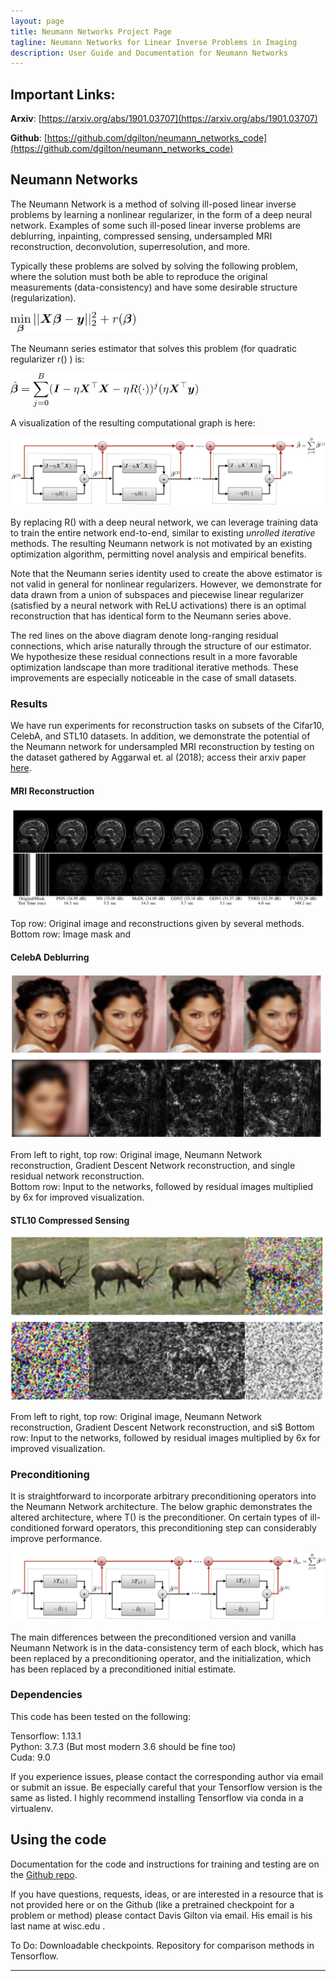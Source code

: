 ```yaml
---
layout: page
title: Neumann Networks Project Page
tagline: Neumann Networks for Linear Inverse Problems in Imaging
description: User Guide and Documentation for Neumann Networks
---
```


## Important Links:

**Arxiv**: [https://arxiv.org/abs/1901.03707](https://arxiv.org/abs/1901.03707)  

**Github**: [https://github.com/dgilton/neumann_networks_code](https://github.com/dgilton/neumann_networks_code)

## Neumann Networks
The Neumann Network is a method of solving ill-posed linear inverse
problems by learning a nonlinear regularizer, in the form of a deep
neural network. Examples of some such ill-posed linear inverse problems are 
deblurring, inpainting, compressed sensing, undersampled MRI reconstruction, 
deconvolution, superresolution, and more.

Typically these problems are solved by solving the following problem, 
where the solution must both be able to reproduce the original measurements 
(data-consistency) and have some desirable structure (regularization).

<img src="images/optimization_problem.png" width="200">

The Neumann series estimator that solves this problem (for quadratic regularizer r() ) is:  

<img src="images/neumann_estimator.png" width="300">

A visualization of the resulting computational graph is here:  

![Neumann Network](images/netfig_nn.png)  

By replacing R() with a deep neural network, we can leverage training data to train the entire network 
end-to-end, similar to existing *unrolled iterative* methods. The resulting Neumann network is not 
motivated by an existing optimization algorithm, permitting novel analysis and empirical benefits.  

Note that the Neumann series identity used to create the above estimator is not valid in general for 
nonlinear regularizers. However, we demonstrate for data drawn from a union of subspaces and piecewise linear 
regularizer (satisfied by a neural network with ReLU activations) there is an optimal reconstruction 
that has identical form to the Neumann series above.  

The red lines on the above diagram denote long-ranging residual connections, which arise naturally through the 
structure of our estimator. We hypothesize these residual connections result in a more favorable
optimization landscape than more traditional iterative methods. These improvements are especially noticeable 
in the case of small datasets.

### Results

We have run experiments for reconstruction tasks on subsets of the Cifar10, CelebA, and STL10 datasets. In 
addition, we demonstrate the potential of the Neumann network for undersampled MRI reconstruction 
by testing on the dataset gathered by Aggarwal et. al (2018); access their arxiv paper 
[here](https://arxiv.org/abs/1712.02862).  

#### MRI Reconstruction

![MRI Results](images/mri_results.png)  

Top row: Original image and reconstructions given by several methods.
Bottom row: Image mask and 

#### CelebA Deblurring

<img src="images/celeba_deblur.png" width="500">  

From left to right, top row: Original image, Neumann Network reconstruction, Gradient Descent Network reconstruction, and single residual network reconstruction.  
Bottom row: Input to the networks, followed by residual images multiplied by 6x for improved visualization.

#### STL10 Compressed Sensing

<img src="images/stl10_cs.png" width="500">  

From left to right, top row: Original image, Neumann Network reconstruction, Gradient Descent Network reconstruction, and si$
Bottom row: Input to the networks, followed by residual images multiplied by 6x for improved visualization.

### Preconditioning
It is straightforward to incorporate arbitrary preconditioning operators
into the Neumann Network architecture. The below graphic demonstrates
the altered architecture, where T() is the preconditioner. On certain 
types of ill-conditioned forward operators, this preconditioning step can 
considerably improve performance. 

![Preconditioned Network](images/netfig_pnn.png)  

The main differences between the preconditioned version and vanilla Neumann Network is in the 
data-consistency term of each block, which has been replaced by a preconditioning operator, 
and the initialization, which has been replaced by a preconditioned initial estimate.



### Dependencies
This code has been tested on the following:

Tensorflow: 1.13.1  
Python: 3.7.3 (But most modern 3.6 should be fine too)  
Cuda: 9.0  

If you experience issues, please contact the corresponding author via email or submit an issue.
Be especially careful that your Tensorflow version is the same as listed.
I highly recommend installing Tensorflow via conda in a virtualenv.

## Using the code
Documentation for the code and instructions for training and testing are on the 
[Github repo](https://github.com/dgilton/neumann_networks_code).  

If you have questions, requests, ideas, or are interested in a resource that is not provided 
here or on the Github (like a pretrained checkpoint for a problem or method) please contact
Davis Gilton via email. His email is his last name at wisc.edu .

To Do: Downloadable checkpoints. Repository for comparison methods in Tensorflow.


---


